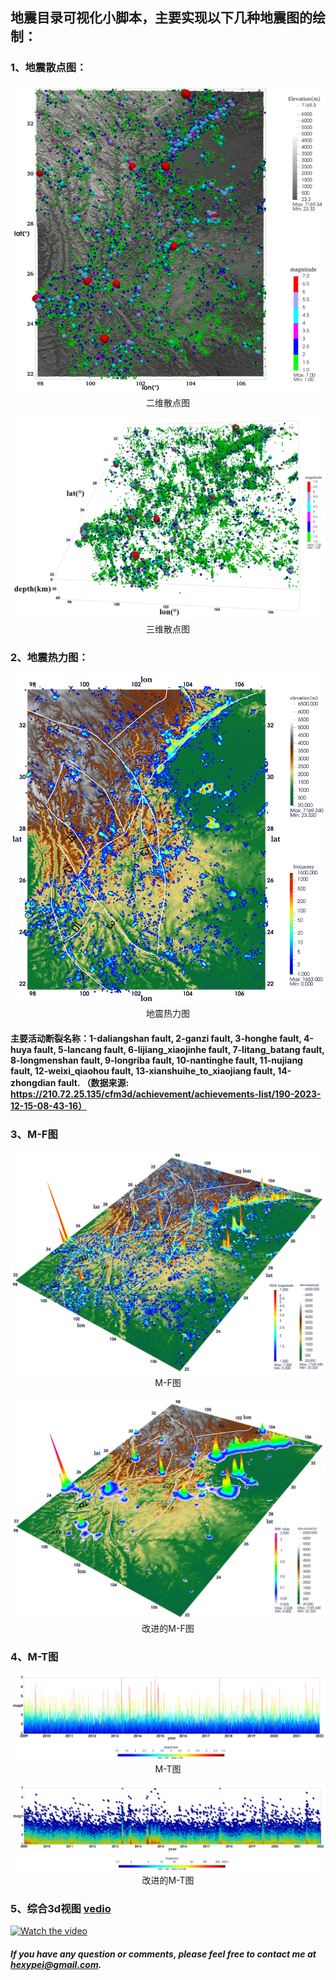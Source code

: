 ## 地震目录可视化小脚本，主要实现以下几种地震图的绘制：

### 1、地震散点图：
<p align="center">
  <img src="pic/2d_sphere.png" alt="二维散点图" /><br />
  二维散点图
</p>

<p align="center">
  <img src="pic/3d_sphere.png" alt="三维散点图" /><br />
  三维散点图
</p>

### 2、地震热力图：
<p align="center">
  <img src="pic/hotmap.png" alt="地震热力图" /><br />
  地震热力图
</p>

#### 主要活动断裂名称：1-daliangshan fault, 2-ganzi fault, 3-honghe fault, 4-huya fault, 5-lancang fault, 6-lijiang_xiaojinhe fault, 7-litang_batang fault, 8-longmenshan fault, 9-longriba fault, 10-nantinghe fault, 11-nujiang fault, 12-weixi_qiaohou fault, 13-xianshuihe_to_xiaojiang fault, 14-zhongdian fault. （数据来源: https://210.72.25.135/cfm3d/achievement/achievements-list/190-2023-12-15-08-43-16）

### 3、M-F图
<p align="center">
  <img src="pic/M-F.png" alt="震级-频次图" /><br />
  M-F图
</p>

<p align="center">
  <img src="pic/rbf.png" alt="震级-频次图" /><br />
  改进的M-F图
</p>

### 4、M-T图
<p align="center">
  <img src="pic/m-t.png" alt="M-T图" /><br />
  M-T图
</p>

<p align="center">
  <img src="pic/hotmap-m-t.png" alt="改进的M-T图" /><br />
  改进的M-T图
</p>

### 5、综合3d视图 [vedio](https://youtu.be/QSehgiGvUxA)    
[![Watch the video](https://img.youtube.com/vi/QSehgiGvUxA/maxresdefault.jpg)](https://youtu.be/QSehgiGvUxA)

##### If you have any question or comments, please feel free to contact me at  hexypei@gmail.com.
